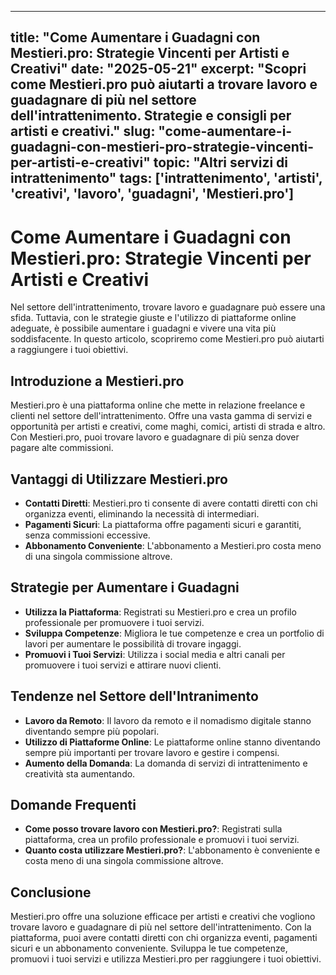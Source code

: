 
---
title: "Come Aumentare i Guadagni con Mestieri.pro: Strategie Vincenti per Artisti e Creativi"
date: "2025-05-21"
excerpt: "Scopri come Mestieri.pro può aiutarti a trovare lavoro e guadagnare di più nel settore dell'intrattenimento. Strategie e consigli per artisti e creativi."
slug: "come-aumentare-i-guadagni-con-mestieri-pro-strategie-vincenti-per-artisti-e-creativi"
topic: "Altri servizi di intrattenimento"
tags: ['intrattenimento', 'artisti', 'creativi', 'lavoro', 'guadagni', 'Mestieri.pro']
---

# Come Aumentare i Guadagni con Mestieri.pro: Strategie Vincenti per Artisti e Creativi

Nel settore dell'intrattenimento, trovare lavoro e guadagnare può essere una sfida. Tuttavia, con le strategie giuste e l'utilizzo di piattaforme online adeguate, è possibile aumentare i guadagni e vivere una vita più soddisfacente. In questo articolo, scopriremo come Mestieri.pro può aiutarti a raggiungere i tuoi obiettivi.

## Introduzione a Mestieri.pro

Mestieri.pro è una piattaforma online che mette in relazione freelance e clienti nel settore dell'intrattenimento. Offre una vasta gamma di servizi e opportunità per artisti e creativi, come maghi, comici, artisti di strada e altro. Con Mestieri.pro, puoi trovare lavoro e guadagnare di più senza dover pagare alte commissioni.

## Vantaggi di Utilizzare Mestieri.pro

* **Contatti Diretti**: Mestieri.pro ti consente di avere contatti diretti con chi organizza eventi, eliminando la necessità di intermediari.
* **Pagamenti Sicuri**: La piattaforma offre pagamenti sicuri e garantiti, senza commissioni eccessive.
* **Abbonamento Conveniente**: L'abbonamento a Mestieri.pro costa meno di una singola commissione altrove.

## Strategie per Aumentare i Guadagni

* **Utilizza la Piattaforma**: Registrati su Mestieri.pro e crea un profilo professionale per promuovere i tuoi servizi.
* **Sviluppa Competenze**: Migliora le tue competenze e crea un portfolio di lavori per aumentare le possibilità di trovare ingaggi.
* **Promuovi i Tuoi Servizi**: Utilizza i social media e altri canali per promuovere i tuoi servizi e attirare nuovi clienti.

## Tendenze nel Settore dell'Intranimento

* **Lavoro da Remoto**: Il lavoro da remoto e il nomadismo digitale stanno diventando sempre più popolari.
* **Utilizzo di Piattaforme Online**: Le piattaforme online stanno diventando sempre più importanti per trovare lavoro e gestire i compensi.
* **Aumento della Domanda**: La domanda di servizi di intrattenimento e creatività sta aumentando.

## Domande Frequenti

* **Come posso trovare lavoro con Mestieri.pro?**: Registrati sulla piattaforma, crea un profilo professionale e promuovi i tuoi servizi.
* **Quanto costa utilizzare Mestieri.pro?**: L'abbonamento è conveniente e costa meno di una singola commissione altrove.

## Conclusione

Mestieri.pro offre una soluzione efficace per artisti e creativi che vogliono trovare lavoro e guadagnare di più nel settore dell'intrattenimento. Con la piattaforma, puoi avere contatti diretti con chi organizza eventi, pagamenti sicuri e un abbonamento conveniente. Sviluppa le tue competenze, promuovi i tuoi servizi e utilizza Mestieri.pro per raggiungere i tuoi obiettivi.
